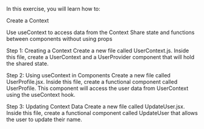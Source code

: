 In this exercise, you will learn how to:

Create a Context

Use useContext to access data from the Context
Share state and functions between components without using props

Step 1: Creating a Context
  Create a new file called UserContext.js.
  Inside this file, create a UserContext and a UserProvider component that will hold the shared state.
  
Step 2: Using useContext in Components
  Create a new file called UserProfile.jsx.
  Inside this file, create a functional component called UserProfile. This component will access the user data from UserContext using the useContext hook.
  
Step 3: Updating Context Data
  Create a new file called UpdateUser.jsx.
  Inside this file, create a functional component called UpdateUser that allows the user to update their name.
